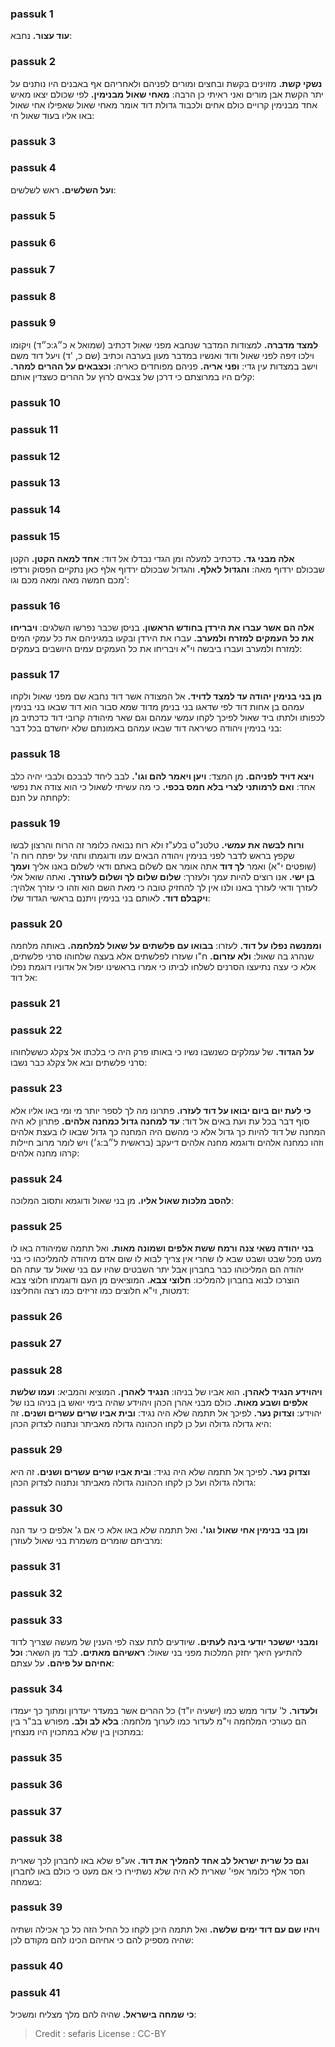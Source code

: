 
### passuk 1
<b>עוד עצור.</b> נחבא:

### passuk 2
<b>נשקי קשת.</b> מזוינים בקשת ובחצים ומורים לפניהם ולאחריהם אף באבנים היו נותנים על יתר הקשת אבן מורים ואני ראיתי כן הרבה:
<b>מאחי שאול מבנימין.</b> לפי שכולם יצאו מאיש אחד מבנימין קרויים כולם אחים ולכבוד גדולת דוד אומר מאחי שאול שאפילו אחי שאול באו אליו בעוד שאול חי:

### passuk 3

### passuk 4
<b>ועל השלשים.</b> ראש לשלשים:

### passuk 5

### passuk 6

### passuk 7

### passuk 8

### passuk 9
<b>למצד מדברה.</b> למצודות המדבר שנחבא מפני שאול דכתיב (שמואל א כ״ג:כ״ד) ויקומו וילכו זיפה לפני שאול ודוד ואנשיו במדבר מעון בערבה וכתיב (שם כ, 'ד) ויעל דוד משם וישב במצדות עין גדי: 
<b>ופני אריה.</b> פניהם מפוחדים כאריה:
<b>וכצבאים על ההרים למהר.</b> קלים היו במרוצתם כי דרכן של צבאים לרוץ על ההרים כשצדין אותם:

### passuk 10

### passuk 11

### passuk 12

### passuk 13

### passuk 14

### passuk 15
<b>אלה מבני גד.</b> כדכתיב למעלה ומן הגדי נבדלו אל דוד:
<b>אחד למאה הקטן.</b> הקטן שבכולם ירדוף מאה:
<b>והגדול לאלף.</b> והגדול שבכולם ירדוף אלף כאן נתקיים הפסוק ורדפו מכם חמשה מאה ומאה מכם וגו':

### passuk 16
<b>אלה הם אשר עברו את הירדן בחודש הראשון.</b> בניסן שכבר נפרשו השלגים:
<b>ויבריחו את כל העמקים למזרח ולמערב.</b> עברו את הירדן ובקעו במגיניהם את כל עמקי המים למזרח ולמערב ועברו ביבשה וי"א ויבריחו את כל העמקים עמים היושבים בעמקים:

### passuk 17
<b>מן בני בנימין יהודה עד למצד לדויד.</b> אל המצודה אשר דוד נחבא שם מפני שאול ולקחו עמהם בן אחות דוד לפי שדאגו בני בנימן מדוד שמא סבור הוא דוד שבאו בני בנימין לכפותו ולתתו ביד שאול לפיכך לקחו עמשי עמהם וגם שאר מיהודה קרובי דוד כדכתיב מן בני בנימין ויהודה כשיראה דוד שבאו עמהם באמונתם שלא יחשדם בכל דבר:

### passuk 18
<b>ויצא דויד לפניהם.</b> מן המצד:
<b>ויען ויאמר להם וגו'.</b> לבב ליחד לבבכם ולבבי יהיה כלב אחד:
<b>ואם לרמותני לצרי בלא חמס בכפי.</b> כי מה עשיתי לשאול כי הוא צודה את נפשי לקחתה על חנם:

### passuk 19
<b>ורוח לבשה את עמשי.</b> טלטנ"ט בלע"ז ולא רוח נבואה כלומר זה הרוח והרצון לבשו שקפץ בראש לדבר לפני בנימין ויהודה הבאים עמו ודוגמתו ותהי על יפתח רוח ה' (שופטים י"א) ואמר <b>לך דוד</b> אתה אומר אם לשלום באתם ודאי לשלום באנו אליך <b>ועמך בן ישי.</b> אנו רוצים להיות עמך ולעזרך: 
<b>שלום שלום לך ושלום לעוזרך.</b> ואתה שואל אלי לעזרך ודאי לעזרך באנו ולנו אין לך להחזיק טובה כי מאת השם הוא וזהו כי עזרך אלהיך:
<b>ויקבלם דוד.</b> לאותם בני בנימין ויתנם בראשי הגדוד שלו:

### passuk 20
<b>וממנשה נפלו על דוד.</b> לעזרו:
<b>בבואו עם פלשתים על שאול למלחמה.</b> באותה מלחמה שנהרג בה שאול:
<b>ולא עזרום.</b> ח"ו שעזרו לפלשתים אלא בעצה שלחוהו סרני פלשתים, אלא כי עצה נתיעצו הסרנים לשלחו לביתו כי אמרו בראשינו יפול אל אדוניו דוגמת נפלו אל דוד:

### passuk 21

### passuk 22
<b>על הגדוד.</b> של עמלקים כשנשבו נשיו כי באותו פרק היה כי בלכתו אל צקלג כששלחוהו סרני פלשתים ובא אל צקלג כבר נשבו:

### passuk 23
<b>כי לעת יום ביום יבואו על דוד לעזרו.</b> פתרונו מה לך לספר יותר מי ומי באו אליו אלא סוף דבר בכל עת ועת באים אל דוד:
<b>עד למחנה גדול כמחנה אלהים.</b> פתרון לא היה המחנה של דוד להיות כך גדול אלא כי מהשם היה המחנה כך גדול שבאו לו בעצת אלהים וזהו כמחנה אלהים ודוגמא מחנה אלהים דיעקב (בראשית ל״ב:ג׳) ויש לומר מרוב חיילות קרהו מחנה אלהים:

### passuk 24
<b>להסב מלכות שאול אליו.</b> מן בני שאול ודוגמא ותסוב המלוכה:

### passuk 25
<b>בני יהודה נשאי צנה ורמח ששת אלפים ושמונה מאות.</b> ואל תתמה שמיהודה באו לו מעט מכל שבט ושבט שבא לו שהרי אין צריך לבוא לו שום אדם מיהודה להמליכהו כי בני יהודה הם המליכוהו כבר בחברון אבל יתר השבטים שהיו עם בני שאול עד עתה הם הוצרכו לבוא בחברון להמליכו:
<b>חלוצי צבא.</b> המוציאים מן העם ודוגמתו חלוצי צבא דמטות, וי"א חלוצים כמו זריזים כמו רצה והחליצנו:

### passuk 26

### passuk 27

### passuk 28
<b>ויהוידע הנגיד לאהרן.</b> הוא אביו של בניהו:
<b>הנגיד לאהרן.</b> המוציא והמביא:
<b>ועמו שלשת אלפים ושבע מאות.</b> כולם מבני אהרן הכהן ויהוידע שהיה בימי יואש בן בניהו בנו של יהוידע:
<b>וצדוק נער.</b> לפיכך אל תתמה שלא היה נגיד: 
<b>ובית אביו שרים עשרים ושנים.</b> זה היא גדולה גדולה ועל כן לקחו הכהונה גדולה מאביתר ונתנוה לצדוק הכהן:

### passuk 29
<b>וצדוק נער.</b> לפיכך אל תתמה שלא היה נגיד:
<b>ובית אביו שרים עשרים ושנים.</b> זה היא גדולה גדולה ועל כן לקחו הכהונה גדולה מאביתר ונתנוה לצדוק הכהן:

### passuk 30
<b>ומן בני בנימין אחי שאול וגו'.</b> ואל תתמה שלא באו אלא כי אם ג' אלפים כי עד הנה מרביתם שומרים משמרת בני שאול לעוזרן:

### passuk 31

### passuk 32

### passuk 33
<b>ומבני יששכר יודעי בינה לעתים.</b> שיודעים לתת עצה לפי הענין של מעשה שצריך לדוד להתיעץ היאך יחזק המלכות מפני בני שאול:
<b>ראשיהם מאתים.</b> לבד מן השאר:
<b>וכל אחיהם על פיהם.</b> על עצתם:

### passuk 34
<b>ולעדור.</b> ל' עדור ממש כמו (ישעיה יו"ד) כל ההרים אשר במעדר יעדרון ומתוך כך יעמדו הם כעורכי המלחמה וי"מ לעדור כמו לערוך מלחמה: 
<b>בלא לב ולב.</b> מפורש בב"ר בין במתכוין בין שלא במתכוין היו מנצחין:

### passuk 35

### passuk 36

### passuk 37

### passuk 38
<b>וגם כל שרית ישראל לב אחד להמליך את דוד.</b> אע"פ שלא באו לחברון לכך שארית חסר אלף כלומר אפי' שארית לא היה שלא נשתיירו כי אם מעט כי כולם באו לחברון בשמחה:

### passuk 39
<b>ויהיו שם עם דוד ימים שלשה.</b> ואל תתמה היכן לקחו כל החיל הזה כל כך אכילה ושתיה שהיה מספיק להם כי אחיהם הכינו להם מקודם לכן:

### passuk 40

### passuk 41
<b>כי שמחה בישראל.</b> שהיה להם מלך מצליח ומשכיל:

>Credit : sefaris
>License : CC-BY